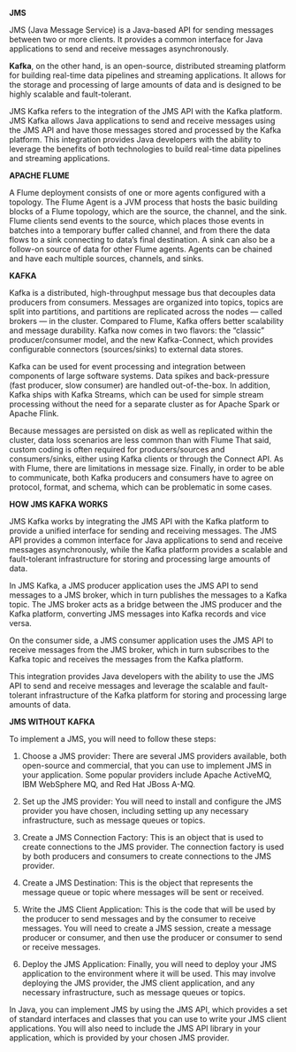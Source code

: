 **JMS**

JMS (Java Message Service) is a Java-based API for sending messages between two or more clients. It provides a common interface for Java applications to send and receive messages asynchronously.

**Kafka**, on the other hand, is an open-source, distributed streaming platform for building real-time data pipelines and streaming applications. It allows for the storage and processing of large amounts of data and is designed to be highly scalable and fault-tolerant.

JMS Kafka refers to the integration of the JMS API with the Kafka platform. JMS Kafka allows Java applications to send and receive messages using the JMS API and have those messages stored and processed by the Kafka platform. This integration provides Java developers with the ability to leverage the benefits of both technologies to build real-time data pipelines and streaming applications.

**APACHE FLUME**

A Flume deployment consists of one or more agents configured with a topology. The Flume Agent is a JVM process that hosts the basic building blocks of a Flume topology, which are the source, the channel, and the sink. Flume clients send events to the source, which places those events in batches into a temporary buffer called channel, and from there the data flows to a sink connecting to data’s final destination. A sink can also be a follow-on source of data for other Flume agents. Agents can be chained and have each multiple sources, channels, and sinks.

**KAFKA**

Kafka is a distributed, high-throughput message bus that decouples data producers from consumers. Messages are organized into topics, topics are split into partitions, and partitions are replicated across the nodes — called brokers — in the cluster. Compared to Flume, Kafka offers better scalability and message durability. Kafka now comes in two flavors: the “classic” producer/consumer model, and the new Kafka-Connect, which provides configurable connectors (sources/sinks) to external data stores.

Kafka can be used for event processing and integration between components of large software systems. Data spikes and back-pressure (fast producer, slow consumer) are handled out-of-the-box. In addition, Kafka ships with Kafka Streams, which can be used for simple stream processing without the need for a separate cluster as for Apache Spark or Apache Flink.

Because messages are persisted on disk as well as replicated within the cluster, data loss scenarios are less common than with Flume That said, custom coding is often required for producers/sources and consumers/sinks, either using Kafka clients or through the Connect API. As with Flume, there are limitations in message size. Finally, in order to be able to communicate, both Kafka producers and consumers have to agree on protocol, format, and schema, which can be problematic in some cases.

**HOW JMS KAFKA WORKS**

JMS Kafka works by integrating the JMS API with the Kafka platform to provide a unified interface for sending and receiving messages. The JMS API provides a common interface for Java applications to send and receive messages asynchronously, while the Kafka platform provides a scalable and fault-tolerant infrastructure for storing and processing large amounts of data.

In JMS Kafka, a JMS producer application uses the JMS API to send messages to a JMS broker, which in turn publishes the messages to a Kafka topic. The JMS broker acts as a bridge between the JMS producer and the Kafka platform, converting JMS messages into Kafka records and vice versa.

On the consumer side, a JMS consumer application uses the JMS API to receive messages from the JMS broker, which in turn subscribes to the Kafka topic and receives the messages from the Kafka platform.

This integration provides Java developers with the ability to use the JMS API to send and receive messages and leverage the scalable and fault-tolerant infrastructure of the Kafka platform for storing and processing large amounts of data.

**JMS WITHOUT KAFKA**

To implement a JMS, you will need to follow these steps:

1. Choose a JMS provider: There are several JMS providers available, both open-source and commercial, that you can use to implement JMS in your application. Some popular providers include Apache ActiveMQ, IBM WebSphere MQ, and Red Hat JBoss A-MQ.

2. Set up the JMS provider: You will need to install and configure the JMS provider you have chosen, including setting up any necessary infrastructure, such as message queues or topics.

3. Create a JMS Connection Factory: This is an object that is used to create connections to the JMS provider. The connection factory is used by both producers and consumers to create connections to the JMS provider.

4. Create a JMS Destination: This is the object that represents the message queue or topic where messages will be sent or received.

5. Write the JMS Client Application: This is the code that will be used by the producer to send messages and by the consumer to receive messages. You will need to create a JMS session, create a message producer or consumer, and then use the producer or consumer to send or receive messages.

6. Deploy the JMS Application: Finally, you will need to deploy your JMS application to the environment where it will be used. This may involve deploying the JMS provider, the JMS client application, and any necessary infrastructure, such as message queues or topics.

In Java, you can implement JMS by using the JMS API, which provides a set of standard interfaces and classes that you can use to write your JMS client applications. You will also need to include the JMS API library in your application, which is provided by your chosen JMS provider.